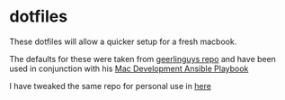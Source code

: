 # dotfiles

These dotfiles will allow a quicker setup for a fresh macbook.

The defaults for these were taken from [geerlinguys repo](https://github.com/geerlingguy/dotfiles) and have been used in conjunction with his [Mac Development Ansible Playbook](https://github.com/geerlingguy/mac-dev-playbook)

I have tweaked the same repo for personal use in [here]()